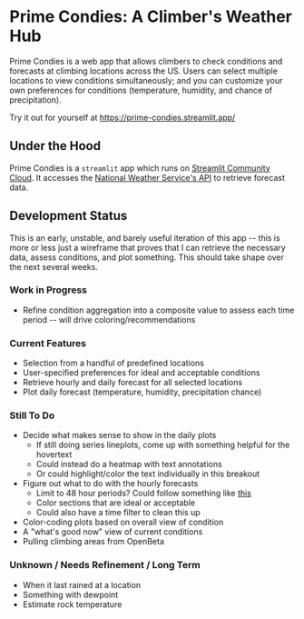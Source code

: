 # Prime Condies: A Climber's Weather Hub

Prime Condies is a web app that allows climbers to check conditions and forecasts at climbing locations across the US. Users can select multiple locations to view conditions simultaneously; and you can customize your own preferences for conditions (temperature, humidity, and chance of precipitation).

Try it out for yourself at https://prime-condies.streamlit.app/

## Under the Hood

Prime Condies is a `streamlit` app which runs on [Streamlit Community Cloud](https://streamlit.io/cloud). It accesses the [National Weather Service's API](https://www.weather.gov/documentation/services-web-api) to retrieve forecast data.

## Development Status 

This is an early, unstable, and barely useful iteration of this app -- this is more or less just a wireframe that proves that I can retrieve the necessary data, assess conditions, and plot something. This should take shape over the next several weeks. 

### Work in Progress

* Refine condition aggregation into a composite value to assess each time period -- will drive coloring/recommendations

### Current Features

* Selection from a handful of predefined locations
* User-specified preferences for ideal and acceptable conditions
* Retrieve hourly and daily forecast for all selected locations
* Plot daily forecast (temperature, humidity, precipitation chance)

### Still To Do

* Decide what makes sense to show in the daily plots
  * If still doing series lineplots, come up with something helpful for the hovertext
  * Could instead do a heatmap with text annotations
  * Or could highlight/color the text individually in this breakout
* Figure out what to do with the hourly forecasts
  * Limit to 48 hour periods? Could follow something like [this](https://forecast.weather.gov/MapClick.php?lat=35.0458&lon=-85.2704&unit=0&lg=english&FcstType=graphical)
  * Color sections that are ideal or acceptable
  * Could also have a time filter to clean this up
* Color-coding plots based on overall view of condition 
* A "what's good now" view of current conditions
* Pulling climbing areas from OpenBeta

### Unknown / Needs Refinement / Long Term

* When it last rained at a location
* Something with dewpoint 
* Estimate rock temperature